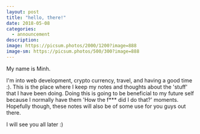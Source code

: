 ```yaml
---
layout: post
title: "hello, there!"
date: 2018-05-08
categories:
  - announcement
description:
image: https://picsum.photos/2000/1200?image=888
image-sm: https://picsum.photos/500/300?image=888
---
```

My name is Minh.

I'm into web development, crypto currency, travel, and having a good time :).
This is the place where I keep my notes and thoughts about the 'stuff' that I have been doing.
Doing this is going to be beneficial to my future self because I normally have them 'How the f*** did I do that?' moments.
Hopefully though, these notes will also be of some use for you guys out there.

I will see you all later :)
